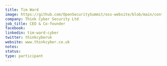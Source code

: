 ```yaml
---
title: Tim Ward
image: https://github.com/OpenSecuritySummit/oss-website/blob/main/content/participant/images/Tim%20Ward.jpg?raw=true
company: Think Cyber Security Ltd
job_title: CEO & Co-founder
facebook:
linkedin: tim-ward-cyber
twitter: thinkcyberuk
website: www.thinkcyber.co.uk
notes:
status: 
type: participant
---
```

